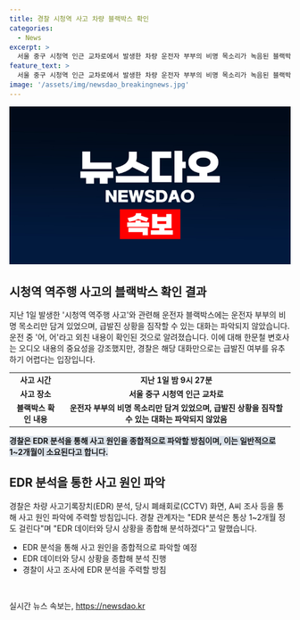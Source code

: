 ```yaml
---
title: 경찰 시청역 사고 차량 블랙박스 확인
categories:
  - News
excerpt: >
  서울 중구 시청역 인근 교차로에서 발생한 차량 운전자 부부의 비명 목소리가 녹음된 블랙박스 영상이 논란이 되고 있다. 경찰은 현재 사고 원인을 파악하기 위해 차량 사고기록장치(EDR) 분석 및 CCTV 화면 등을 조사 중이며, 급발진 여부를 밝히기 위해 녹음된 음성 내용의 중요성을 강조하고 있다. 그러나 현재로서는 이 사실만으로는 급발진 여부를 결론내기 어렵다는 입장이다. EDR 분석은 1~2개월이 소요될 예정이며, 경찰은 해당 데이터를 종합하여 사고 원인을 확인할 방침이다.
feature_text: >
  서울 중구 시청역 인근 교차로에서 발생한 차량 운전자 부부의 비명 목소리가 녹음된 블랙박스 영상이 논란이 되고 있다. 경찰은 현재 사고 원인을 파악하기 위해 차량 사고기록장치(EDR) 분석 및 CCTV 화면 등을 조사 중이며, 급발진 여부를 밝히기 위해 녹음된 음성 내용의 중요성을 강조하고 있다. 그러나 현재로서는 이 사실만으로는 급발진 여부를 결론내기 어렵다는 입장이다. EDR 분석은 1~2개월이 소요될 예정이며, 경찰은 해당 데이터를 종합하여 사고 원인을 확인할 방침이다.
image: '/assets/img/newsdao_breakingnews.jpg'
---
```


<p><img src="/assets/img/newsdao_breakingnews.jpg" alt="flaretime 속보" /></p>

<h2 data-ke-size="size26">시청역 역주행 사고의 블랙박스 확인 결과</h2>

<p data-ke-size="size16">지난 1일 발생한 '시청역 역주행 사고'와 관련해 운전자 블랙박스에는 운전자 부부의 비명 목소리만 담겨 있었으며, 급발진 상황을 짐작할 수 있는 대화는 파악되지 않았습니다. 운전 중 '어, 어'라고 외친 내용이 확인된 것으로 알려졌습니다. 이에 대해 한문철 변호사는 오디오 내용의 중요성을 강조했지만, 경찰은 해당 대화만으로는 급발진 여부를 유추하기 어렵다는 입장입니다.</p>

<table>
    <tr>
        <td style="text-align: center; height: 17px;"><b>사고 시간</b></td>
        <td style="text-align: center; height: 17px;"><b>지난 1일 밤 9시 27분</b></td>
    </tr>
    <tr>
        <td style="text-align: center; height: 17px;"><b>사고 장소</b></td>
        <td style="text-align: center; height: 17px;"><b>서울 중구 시청역 인근 교차로</b></td>
    </tr>
    <tr>
        <td style="text-align: center; height: 17px;"><b>블랙박스 확인 내용</b></td>
        <td style="text-align: center; height: 17px;"><b>운전자 부부의 비명 목소리만 담겨 있었으며, 급발진 상황을 짐작할 수 있는 대화는 파악되지 않았음</b></td>
    </tr>
</table>

<p><b><span style="background-color: #21538527;">경찰은 EDR 분석을 통해 사고 원인을 종합적으로 파악할 방침이며, 이는 일반적으로 1~2개월이 소요된다고 합니다.</span></b></p>

<h2 data-ke-size="size26">EDR 분석을 통한 사고 원인 파악</h2>

<p data-ke-size="size16">경찰은 차량 사고기록장치(EDR) 분석, 당시 폐쇄회로(CCTV) 화면, A씨 조사 등을 통해 사고 원인 파악에 주력할 방침입니다. 경찰 관계자는 "EDR 분석은 통상 1~2개월 정도 걸린다"며 "EDR 데이터와 당시 상황을 종합해 분석하겠다"고 말했습니다.</p>

<ul>
    <li>EDR 분석을 통해 사고 원인을 종합적으로 파악할 예정</li>
    <li>EDR 데이터와 당시 상황을 종합해 분석 진행</li>
    <li>경찰이 사고 조사에 EDR 분석을 주력할 방침</li>
</ul>

<p data-ke-size="size16">&nbsp;</p>
실시간 뉴스 속보는, <a href="https://newsdao.kr" rel="dofollow">https://newsdao.kr</a>


